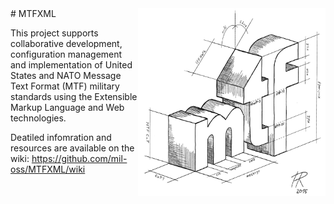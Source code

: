<img align="right"  src="./MTF_Logo.jpg" alt="MTF Logo" width="300" height="300" />
# MTFXML

This project supports collaborative development, configuration management and implementation of United States and NATO Message Text Format (MTF) military standards using the Extensible Markup Language and Web technologies.

Deatiled infomration and resources are available on the wiki: https://github.com/mil-oss/MTFXML/wiki
